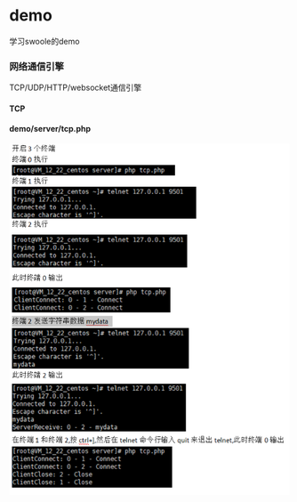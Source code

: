 # demo
学习swoole的demo  

### 网络通信引擎
TCP/UDP/HTTP/websocket通信引擎
#### TCP
#### demo/server/tcp.php
![TCP](https://github.com/duiying/swooleNBA/blob/master/demo/readmeimg/tcp.png)